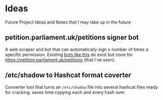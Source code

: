 # Ideas

Future Project Ideas and Notes that I may take up in the future

## petition.parliament.uk/petitions signer bot

A web scraper and bot that can automatically sign x number of times a specific permission.
Existing [bots like this](https://github.com/search?q=petition+bot&type=Repositories) do exist but none for https://petition.parliament.uk/petitions (that I've seen).

## /etc/shadow to Hashcat format coverter

Converter tool that turns an `/etc/shadow` file into several hashcat files ready for cracking, saves time copying each and every hash over.
